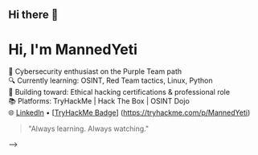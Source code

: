 ## Hi there 👋

#  Hi, I'm MannedYeti

🧠 Cybersecurity enthusiast on the Purple Team path  
🔍 Currently learning: OSINT, Red Team tactics, Linux, Python  
🎯 Building toward: Ethical hacking certifications & professional role  
📚 Platforms: TryHackMe | Hack The Box | OSINT Dojo  
🌐 [LinkedIn](www.linkedin.com/in/shea-trout-88146b375) • [[TryHackMe Badge](https://tryhackme-badges.s3.amazonaws.com/MannedYeti.png)] (https://tryhackme.com/p/MannedYeti)




> "Always learning. Always watching."

-->
